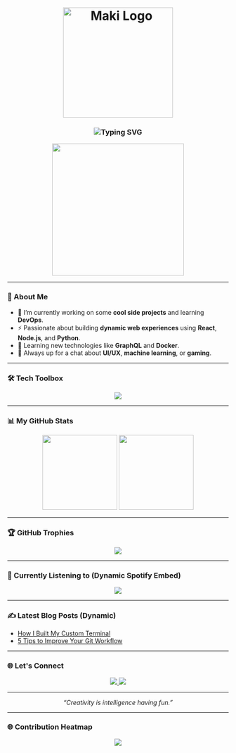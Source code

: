 <!-- Header with SVG Logo (Replace with your own custom logo) -->
<h1 align="center">
  <img src="https://i.imgur.com/BHLxYmc.jpeg" width="250" alt="Maki Logo" />
</h1>

<!-- Typing Animation -->
<h3 align="center">
  <img src="https://readme-typing-svg.demolab.com?font=Fira+Code&size=22&pause=1000&center=true&vCenter=true&width=500&lines=Code.+Create.+Conquer.;Building+The+Future+One+Line+At+A+Time;Welcome+To+My+World." alt="Typing SVG" />
</h3>

<!-- Glitch Effect GIF -->
<p align="center">
  <img src="https://i.imgur.com/icqmLYC.gif" width="300" />
</p>

---

### 🚀 About Me

- 🔭 I’m currently working on some **cool side projects** and learning **DevOps**.
- ⚡ Passionate about building **dynamic web experiences** using **React**, **Node.js**, and **Python**.
- 🌱 Learning new technologies like **GraphQL** and **Docker**.
- 💬 Always up for a chat about **UI/UX**, **machine learning**, or **gaming**.

---

### 🛠️ Tech Toolbox

<p align="center">
  <img src="https://skillicons.dev/icons?i=js,ts,react,nextjs,tailwind,python,nodejs,figma,docker,git,graphql" />
</p>

---

### 📊 My GitHub Stats

<p align="center">
  <img src="https://github-readme-stats.vercel.app/api?username=maki&show_icons=true&theme=radical" height="170"/>
  <img src="https://github-readme-stats.vercel.app/api/top-langs/?username=maki&layout=compact&theme=radical" height="170"/>
</p>

---

### 🏆 GitHub Trophies

<p align="center">
  <img src="https://github-profile-trophy.vercel.app/?username=maki&theme=dracula&margin-w=10&no-frame=true" />
</p>

---

### 🎵 Currently Listening to (Dynamic Spotify Embed)

<p align="center">
  <a href="https://open.spotify.com/user/your-spotify-id">
    <img src="https://spotify-now-playing-mu.vercel.app/api/spotify" />
  </a>
</p>

---

### ✍️ Latest Blog Posts (Dynamic)

<!-- BLOG-POST-LIST:START -->
- [How I Built My Custom Terminal](#)
- [5 Tips to Improve Your Git Workflow](#)
<!-- BLOG-POST-LIST:END -->

---

### 🌐 Let's Connect

<p align="center">
  <a href="https://linkedin.com/in/yourlinkedin">
    <img src="https://img.shields.io/badge/LinkedIn-blue?logo=linkedin&style=for-the-badge" />
  </a>
  <a href="https://yourwebsite.com">
    <img src="https://img.shields.io/badge/Portfolio-000?logo=google-chrome&style=for-the-badge" />
  </a>
</p>

---

<p align="center"><i>“Creativity is intelligence having fun.”</i></p>

---

### 🌐 Contribution Heatmap

<p align="center">
  <img src="https://github-contribution-stats.vercel.app/api/?username=maki&theme=radical" />
</p>
